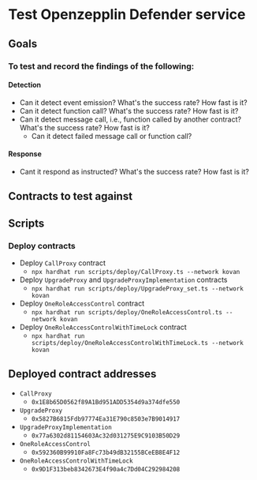 # Test Openzepplin Defender service

## Goals
### To test and record the findings of the following:
#### Detection
- Can it detect event emission? What's the success rate? How fast is it?
- Can it detect function call? What's the success rate? How fast is it?
- Can it detect message call, i.e., function called by another contract? What's the success rate? How fast is it?
    - Can it detect failed message call or function call?

#### Response
- Cant it respond as instructed? What's the success rate? How fast is it?

## Contracts to test against

## Scripts

### Deploy contracts

- Deploy `CallProxy` contract
    - `npx hardhat run scripts/deploy/CallProxy.ts --network kovan`
- Deploy `UpgradeProxy` and `UpgradeProxyImplementation` contracts
    - `npx hardhat run scripts/deploy/UpgradeProxy_set.ts --network kovan`
- Deploy `OneRoleAccessControl` contract
    - `npx hardhat run scripts/deploy/OneRoleAccessControl.ts --network kovan`
- Deploy `OneRoleAccessControlWithTimeLock` contract
    - `npx hardhat run scripts/deploy/OneRoleAccessControlWithTimeLock.ts --network kovan`

## Deployed contract addresses

- `CallProxy`
    - `0x1E8b65D0562f89A1Bd951ADD5354d9a374dfe550`
- `UpgradeProxy`
    - `0x5827B6815Fdb97774Ea31E790c8503e7B9014917`
- `UpgradeProxyImplementation`
    - `0x77a6302d81154603Ac32d031275E9C9103B50D29`
- `OneRoleAccessControl`
    - `0x592360B99910Fa8Fc73b49dB32155BCeEB8E4F12`
- `OneRoleAccessControlWithTimeLock`
    - `0x9D1F313beb8342673E4f90a4c7Dd04C292984208`